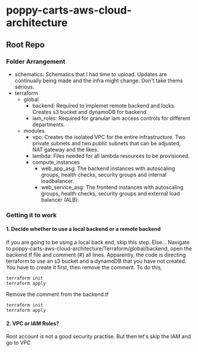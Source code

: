 # poppy-carts-aws-cloud-architecture
## Root Repo
### Folder Arrangement
- schematics: Schematics that I had time to upload. Updates are continually being made and the infra might change. Don't take thems serious.
- terraform
  - global
    - backend: Required to implemet remote backend and locks. Creates s3 bucket and dynamoDB for backend.
    - iam_roles: Required for granular iam access controls for different departments.
  - modules
    - vpc: Creates the isolated VPC for the entire infrastructure. Two private subnets and two public subnets that can be adjusted, NAT gateway and the likes.
    - lambda: Files needed for all lambda resources to be provisioned.
    - compute_instances
      - web_app_asg: The backend instances with autoscaling groups, health checks, security groups and internal loadbalancer.
      - web_service_asg: The frontend instances with autoscaling groups, health checks, security groups and external load balancer (ALB).

### Getting it to work
#### 1. Decide whether to use a local backend or a remote backend
If you are going to be using a local back end, skip this step. Else...
Navigate to poppy-carts-aws-cloud-architecture/Terraform/global/backend, open the backend.tf file and comment (#) all lines. Apparently, the code is directing terraform to use an s3 bucket and a dynamoDB that you have not created. You have to create it first, then remove the comment. To do this,
```
terraform init
terraform apply
```
Remove the comment from the backend.tf

```
terraform init
terraform apply
```

#### 2. VPC or IAM Roles?
Root account is not a good security practise. But then let's skip the IAM and go to VPC